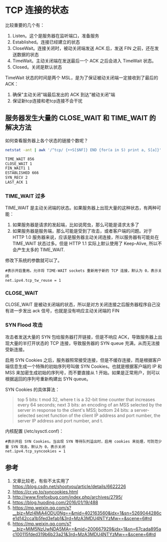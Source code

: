 # TCP 连接的状态

比较重要的几个有：

1. Listen。这个是服务器在监听端口，准备服务
2. Established。连接已经建立的状态
3. CloseWait。连接关闭时，被动关闭端发送 ACK 后，发送 FIN 之前，还在发送数据的状态
4. TimeWait。主动关闭端在发送最后一个 ACK 之后会进入 TimeWait 状态。
5. Closed。关闭是默认状态

TimeWait 状态的时间是两个 MSL，是为了保证被动关闭端一定接收到了最后的 ACK：

1. 确保"主动关闭"端最后发出的 ACK 到达"被动关闭"端
2. 保证新tcp连接和老tcp连接不会干扰

## 服务器发生大量的 CLOSE_WAIT 和 TIME_WAIT 的解决方法

如何查看服务器上各个状态的链接个数呢？

```sh
netstat -ant | awk '/^tcp/ {++S[$NF]} END {for(a in S) print a, S[a]}'  

TIME_WAIT 856
CLOSE_WAIT 1
FIN_WAIT1 1
ESTABLISHED 666
SYN_RECV 2
LAST_ACK 1
```

### TIME_WAIT 过多

TIME_WAIT 是主动关闭端的状态。如果服务器上出现大量的这种状态，有两种可能：

1. 如果服务器是请求的发起端，比如说爬虫，那么可能是请求太多了
2. 如果服务器是服务端，那么可能是受到了攻击，或者客户端的问题。对于 HTTP 1.0 服务器来说，应该是服务器主动关闭连接，所以服务器有可能处在 TIME_WAIT 状态过多。但是 HTTP 1.1 实际上默认使用了 Keep-Alive, 所以不会产生太多的 TIME_WAIT.

修改下系统的参数就可以了。  

```
#表示开启重用。允许将 TIME-WAIT sockets 重新用于新的 TCP 连接，默认为 0，表示关闭
net.ipv4.tcp_tw_reuse = 1
```

### CLOSE_WAIT

CLOSE_WAIT 是被动关闭端的状态，所以是对方关闭连接之后服务器程序自己没有进一步发出 ack 信号，也就是没有响应主动关闭端的 FIN

### SYN Flood 攻击

攻击者发送大量的 SYN 包给服务器打开链接，但是不响应 ACK，导致服务器上出现大量的半打开状态的 TCP 连接，导致服务器的 SYN queue 充满，从而无法接受新连接。

启用 SYN Cookies 之后，服务器照常接受连接，但是不缓存连接，而是根据客户端信息生成一个特殊的初始序列号叫做 SYN Cookies。也就是根据客户端的 IP 和 MSS 来加密生成初始的序列号，而不要直接从 1 开始。如果是正常用户，则可以根据返回的序列号重新构建出 SYN queue。

SYN Cookies 的具体算法：

> top 5 bits: t mod 32, where t is a 32-bit time counter that increases every 64 seconds;
> next 3 bits: an encoding of an MSS selected by the server in response to the client's MSS;
> bottom 24 bits: a server-selected secret function of the client IP address and port number, the server IP address and port number, and t.

内核配置 (/etc/sysctl.conf)：

```
#表示开启 SYN Cookies。当出现 SYN 等待队列溢出时，启用 cookies 来处理，可防范少量 SYN 攻击，默认为 0，表示关闭
net.ipv4.tcp_syncookies = 1
```

## 参考

1. 文章比较老，有些不太实用了 https://blog.csdn.net/shootyou/article/details/6622226
2. https://cr.yp.to/syncookies.html
3. http://www.firefoxbug.com/index.php/archives/2795/
4. https://blog.huoding.com/2016/01/19/488
5. https://mp.weixin.qq.com/s?__biz=MzI4MjA4ODU0Ng==&mid=402163560&idx=1&sn=5269044286ce1d142cca1b5fed3efab1&3rd=MzA3MDU4NTYzMw==&scene=6#rd
6. https://mp.weixin.qq.com/s?__biz=MjM5NzUwNDA5MA==&mid=200667929&idx=1&sn=67cada895ac100115fded319b6b23a21&3rd=MzA3MDU4NTYzMw==&scene=6#rd